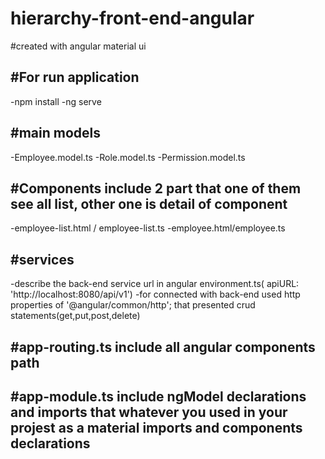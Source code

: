 # hierarchy-front-end-angular
#created with angular material ui

#For run application 
---
-npm install
-ng serve

#main models
----
-Employee.model.ts
-Role.model.ts
-Permission.model.ts

#Components include 2 part that one of them see all list, other one is detail of component 
---
-employee-list.html / employee-list.ts
-employee.html/employee.ts

#services
---
-describe the back-end service url in angular environment.ts( apiURL: 'http://localhost:8080/api/v1')
-for connected with back-end used http properties of '@angular/common/http'; that presented crud statements(get,put,post,delete)

#app-routing.ts include all angular components path
---
#app-module.ts include ngModel declarations and imports that whatever you used in your projest as a material imports and components declarations
---
